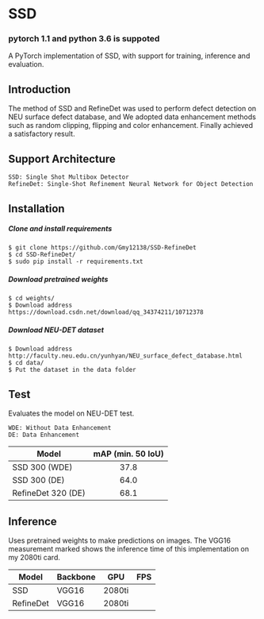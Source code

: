 # SSD
### pytorch 1.1 and python 3.6 is suppoted
A PyTorch implementation of SSD, with support for training, inference and evaluation.

## Introduction
The method of SSD and RefineDet was used to perform defect detection on NEU surface defect database, and We adopted data enhancement methods such as random clipping, flipping and color enhancement. Finally achieved a satisfactory result.

## Support Architecture

    SSD: Single Shot Multibox Detector
    RefineDet: Single-Shot Refinement Neural Network for Object Detection

## Installation
##### Clone and install requirements
    $ git clone https://github.com/Gmy12138/SSD-RefineDet
    $ cd SSD-RefineDet/
    $ sudo pip install -r requirements.txt

##### Download pretrained weights
    $ cd weights/
    $ Download address   https://download.csdn.net/download/qq_34374211/10712378

##### Download NEU-DET dataset
    $ Download address    http://faculty.neu.edu.cn/yunhyan/NEU_surface_defect_database.html
    $ cd data/
    $ Put the dataset in the data folder
    
## Test
Evaluates the model on NEU-DET test.
```
WDE: Without Data Enhancement    
DE: Data Enhancement
```

| Model                   | mAP (min. 50 IoU) |
| ----------------------- |:-----------------:|
| SSD 300 (WDE)           | 37.8              |
| SSD 300 (DE)            | 64.0              |
| RefineDet 320 (DE)      | 68.1              |

## Inference
Uses pretrained weights to make predictions on images. The VGG16 measurement marked shows the inference time of this implementation on my 2080ti card.

| Model      |Backbone    | GPU      | FPS      |
| -----------|:-----------|:--------:|:--------:|
| SSD        | VGG16      | 2080ti   |          |
| RefineDet  | VGG16      | 2080ti   |          |






